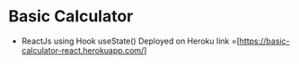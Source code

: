 # Basic Calculator
 -  ReactJs using Hook useState()
 Deployed on Heroku
  link =[https://basic-calculator-react.herokuapp.com/]
